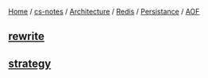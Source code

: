 [Home](https://mengxianbin.github.io) /
[cs-notes](https://mengxianbin.github.io/cs-notes/site) /
[Architecture](https://mengxianbin.github.io/cs-notes/site/Architecture) /
[Redis](https://mengxianbin.github.io/cs-notes/site/Architecture/Redis) /
[Persistance](https://mengxianbin.github.io/cs-notes/site/Architecture/Redis/Persistance) /
[AOF](https://mengxianbin.github.io/cs-notes/site/Architecture/Redis/Persistance/AOF)

## [rewrite](https://mengxianbin.github.io/cs-notes/site/Architecture/Redis/Persistance/AOF/rewrite)

## [strategy](https://mengxianbin.github.io/cs-notes/site/Architecture/Redis/Persistance/AOF/strategy)
